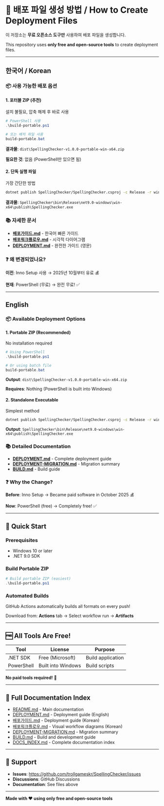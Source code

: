# 🚀 배포 파일 생성 방법 / How to Create Deployment Files

이 저장소는 **무료 오픈소스 도구만** 사용하여 배포 파일을 생성합니다.

This repository uses **only free and open-source tools** to create deployment files.

---

## 한국어 / Korean

### 📦 사용 가능한 배포 옵션

#### 1. 포터블 ZIP (추천)
설치 불필요, 압축 해제 후 바로 사용

```powershell
# PowerShell 사용
.\build-portable.ps1

# 또는 배치 파일 사용
build-portable.bat
```

**결과물**: `dist\SpellingChecker-v1.0.0-portable-win-x64.zip`

**필요한 것**: 없음 (PowerShell만 있으면 됨)

#### 2. 단독 실행 파일
가장 간단한 방법

```bash
dotnet publish SpellingChecker/SpellingChecker.csproj -c Release -r win-x64 --self-contained -p:PublishSingleFile=true
```

**결과물**: `SpellingChecker\bin\Release\net9.0-windows\win-x64\publish\SpellingChecker.exe`

### 📚 자세한 문서

- **[배포가이드.md](배포가이드.md)** - 한국어 빠른 가이드
- **[배포워크플로우.md](배포워크플로우.md)** - 시각적 다이어그램
- **[DEPLOYMENT.md](DEPLOYMENT.md)** - 완전한 가이드 (영문)

### ❓ 왜 변경되었나요?

**이전**: Inno Setup 사용 → 2025년 10월부터 유료 💰

**현재**: PowerShell (무료) → 완전 무료! ✅

---

## English

### 📦 Available Deployment Options

#### 1. Portable ZIP (Recommended)
No installation required

```powershell
# Using PowerShell
.\build-portable.ps1

# Or using batch file
build-portable.bat
```

**Output**: `dist\SpellingChecker-v1.0.0-portable-win-x64.zip`

**Requires**: Nothing (PowerShell is built into Windows)

#### 2. Standalone Executable
Simplest method

```bash
dotnet publish SpellingChecker/SpellingChecker.csproj -c Release -r win-x64 --self-contained -p:PublishSingleFile=true
```

**Output**: `SpellingChecker\bin\Release\net9.0-windows\win-x64\publish\SpellingChecker.exe`

### 📚 Detailed Documentation

- **[DEPLOYMENT.md](DEPLOYMENT.md)** - Complete deployment guide
- **[DEPLOYMENT-MIGRATION.md](DEPLOYMENT-MIGRATION.md)** - Migration summary
- **[BUILD.md](BUILD.md)** - Build guide

### ❓ Why the Change?

**Before**: Inno Setup → Became paid software in October 2025 💰

**Now**: PowerShell (free) → Completely free! ✅

---

## 🔧 Quick Start

### Prerequisites
- Windows 10 or later
- .NET 9.0 SDK

### Build Portable ZIP

```powershell
# Build portable ZIP (easiest)
.\build-portable.ps1
```

### Automated Builds

GitHub Actions automatically builds all formats on every push!

Download from: **Actions** tab → Select workflow run → **Artifacts**

---

## 🆓 All Tools Are Free!

| Tool | License | Purpose |
|------|---------|---------|
| .NET SDK | Free (Microsoft) | Build application |
| PowerShell | Built into Windows | Build scripts |

**No paid tools required!** 🎉

---

## 📖 Full Documentation Index

- [README.md](README.md) - Main documentation
- [DEPLOYMENT.md](DEPLOYMENT.md) - Deployment guide (English)
- [배포가이드.md](배포가이드.md) - Deployment guide (Korean)
- [배포워크플로우.md](배포워크플로우.md) - Visual workflow diagrams (Korean)
- [DEPLOYMENT-MIGRATION.md](DEPLOYMENT-MIGRATION.md) - Migration summary
- [BUILD.md](BUILD.md) - Build and development guide
- [DOCS_INDEX.md](DOCS_INDEX.md) - Complete documentation index

---

## 💬 Support

- **Issues**: https://github.com/trollgameskr/SpellingChecker/issues
- **Discussions**: GitHub Discussions
- **Documentation**: See files above

---

**Made with ❤️ using only free and open-source tools**
